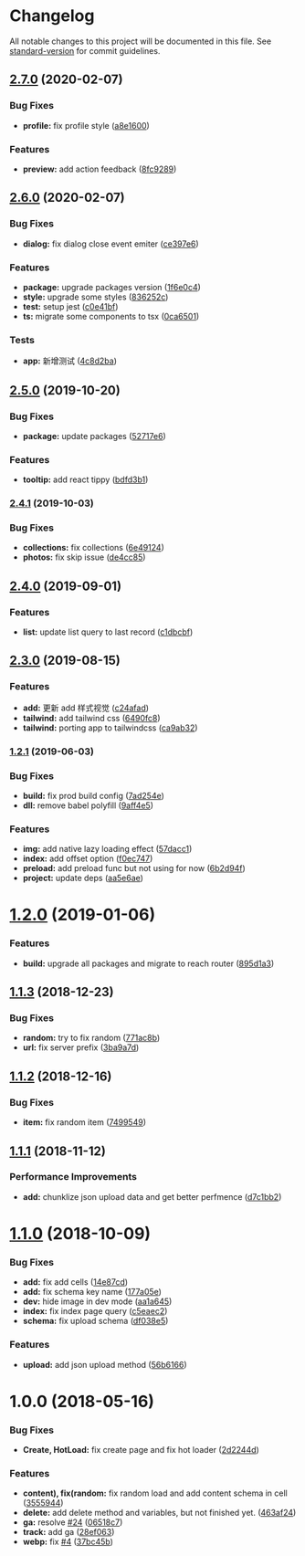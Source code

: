 # Changelog

All notable changes to this project will be documented in this file. See [standard-version](https://github.com/conventional-changelog/standard-version) for commit guidelines.

## [2.7.0](https://github.com/AnnatarHe-Athena/webapp/compare/v2.6.0...v2.7.0) (2020-02-07)


### Bug Fixes

* **profile:** fix profile style ([a8e1600](https://github.com/AnnatarHe-Athena/webapp/commit/a8e1600))


### Features

* **preview:** add action feedback ([8fc9289](https://github.com/AnnatarHe-Athena/webapp/commit/8fc9289))



## [2.6.0](https://github.com/AnnatarHe-Athena/webapp/compare/v2.5.0...v2.6.0) (2020-02-07)


### Bug Fixes

* **dialog:** fix dialog close event emiter ([ce397e6](https://github.com/AnnatarHe-Athena/webapp/commit/ce397e6))


### Features

* **package:** upgrade packages version ([1f6e0c4](https://github.com/AnnatarHe-Athena/webapp/commit/1f6e0c4))
* **style:** upgrade some styles ([836252c](https://github.com/AnnatarHe-Athena/webapp/commit/836252c))
* **test:** setup jest ([c0e41bf](https://github.com/AnnatarHe-Athena/webapp/commit/c0e41bf))
* **ts:** migrate some components to tsx ([0ca6501](https://github.com/AnnatarHe-Athena/webapp/commit/0ca6501))


### Tests

* **app:** 新增测试 ([4c8d2ba](https://github.com/AnnatarHe-Athena/webapp/commit/4c8d2ba))



## [2.5.0](https://github.com/AnnatarHe-Athena/webapp/compare/v2.4.1...v2.5.0) (2019-10-20)


### Bug Fixes

* **package:** update packages ([52717e6](https://github.com/AnnatarHe-Athena/webapp/commit/52717e6))


### Features

* **tooltip:** add react tippy ([bdfd3b1](https://github.com/AnnatarHe-Athena/webapp/commit/bdfd3b1))



### [2.4.1](https://github.com/AnnatarHe-Athena/webapp/compare/v2.4.0...v2.4.1) (2019-10-03)


### Bug Fixes

* **collections:** fix collections ([6e49124](https://github.com/AnnatarHe-Athena/webapp/commit/6e49124))
* **photos:** fix skip issue ([de4cc85](https://github.com/AnnatarHe-Athena/webapp/commit/de4cc85))



## [2.4.0](https://github.com/AnnatarHe-Athena/webapp/compare/v2.3.0...v2.4.0) (2019-09-01)


### Features

* **list:** update list query to last record ([c1dbcbf](https://github.com/AnnatarHe-Athena/webapp/commit/c1dbcbf))



## [2.3.0](https://github.com/AnnatarHe-Athena/webapp/compare/v1.2.1...v2.3.0) (2019-08-15)


### Features

* **add:** 更新 add 样式视觉 ([c24afad](https://github.com/AnnatarHe-Athena/webapp/commit/c24afad))
* **tailwind:** add tailwind css ([6490fc8](https://github.com/AnnatarHe-Athena/webapp/commit/6490fc8))
* **tailwind:** porting app to tailwindcss ([ca9ab32](https://github.com/AnnatarHe-Athena/webapp/commit/ca9ab32))



### [1.2.1](https://github.com/AnnatarHe-Athena/webapp/compare/v1.2.0...v1.2.1) (2019-06-03)


### Bug Fixes

* **build:** fix prod build config ([7ad254e](https://github.com/AnnatarHe-Athena/webapp/commit/7ad254e))
* **dll:** remove babel polyfill ([9aff4e5](https://github.com/AnnatarHe-Athena/webapp/commit/9aff4e5))


### Features

* **img:** add native lazy loading effect ([57dacc1](https://github.com/AnnatarHe-Athena/webapp/commit/57dacc1))
* **index:** add offset option ([f0ec747](https://github.com/AnnatarHe-Athena/webapp/commit/f0ec747))
* **preload:** add preload func but not using for now ([6b2d94f](https://github.com/AnnatarHe-Athena/webapp/commit/6b2d94f))
* **project:** update deps ([aa5e6ae](https://github.com/AnnatarHe-Athena/webapp/commit/aa5e6ae))



<a name="1.2.0"></a>
# [1.2.0](https://github.com/AnnatarHe-Athena/webapp/compare/v1.1.3...v1.2.0) (2019-01-06)


### Features

* **build:** upgrade all packages and migrate to reach router ([895d1a3](https://github.com/AnnatarHe-Athena/webapp/commit/895d1a3))



<a name="1.1.3"></a>
## [1.1.3](https://github.com/AnnatarHe-Athena/webapp/compare/v1.1.2...v1.1.3) (2018-12-23)


### Bug Fixes

* **random:** try to fix random ([771ac8b](https://github.com/AnnatarHe-Athena/webapp/commit/771ac8b))
* **url:** fix server prefix ([3ba9a7d](https://github.com/AnnatarHe-Athena/webapp/commit/3ba9a7d))



<a name="1.1.2"></a>
## [1.1.2](https://github.com/AnnatarHe-Athena/webapp/compare/v1.1.1...v1.1.2) (2018-12-16)


### Bug Fixes

* **item:** fix random item ([7499549](https://github.com/AnnatarHe-Athena/webapp/commit/7499549))



<a name="1.1.1"></a>
## [1.1.1](https://github.com/AnnatarHe-Athena/webapp/compare/v1.1.0...v1.1.1) (2018-11-12)


### Performance Improvements

* **add:** chunklize json upload data and get better perfmence ([d7c1bb2](https://github.com/AnnatarHe-Athena/webapp/commit/d7c1bb2))



<a name="1.1.0"></a>
# [1.1.0](https://github.com/AnnatarHe-Athena/webapp/compare/v1.0.0...v1.1.0) (2018-10-09)


### Bug Fixes

* **add:** fix add cells ([14e87cd](https://github.com/AnnatarHe-Athena/webapp/commit/14e87cd))
* **add:** fix schema key name ([177a05e](https://github.com/AnnatarHe-Athena/webapp/commit/177a05e))
* **dev:** hide image in dev mode ([aa1a645](https://github.com/AnnatarHe-Athena/webapp/commit/aa1a645))
* **index:** fix index page query ([c5eaec2](https://github.com/AnnatarHe-Athena/webapp/commit/c5eaec2))
* **schema:** fix upload schema ([df038e5](https://github.com/AnnatarHe-Athena/webapp/commit/df038e5))


### Features

* **upload:** add json upload method ([56b6166](https://github.com/AnnatarHe-Athena/webapp/commit/56b6166))



<a name="1.0.0"></a>
# 1.0.0 (2018-05-16)


### Bug Fixes

* **Create, HotLoad:** fix create page and fix hot loader ([2d2244d](https://github.com/AnnatarHe-Athena/webapp/commit/2d2244d))


### Features

* **content), fix(random:** fix random load and add content schema in cell ([3555944](https://github.com/AnnatarHe-Athena/webapp/commit/3555944))
* **delete:** add delete method and variables, but not finished yet. ([463af24](https://github.com/AnnatarHe-Athena/webapp/commit/463af24))
* **ga:** resolve [#24](https://github.com/AnnatarHe-Athena/webapp/issues/24) ([06518c7](https://github.com/AnnatarHe-Athena/webapp/commit/06518c7))
* **track:** add ga ([28ef063](https://github.com/AnnatarHe-Athena/webapp/commit/28ef063))
* **webp:** fix [#4](https://github.com/AnnatarHe-Athena/webapp/issues/4) ([37bc45b](https://github.com/AnnatarHe-Athena/webapp/commit/37bc45b))
